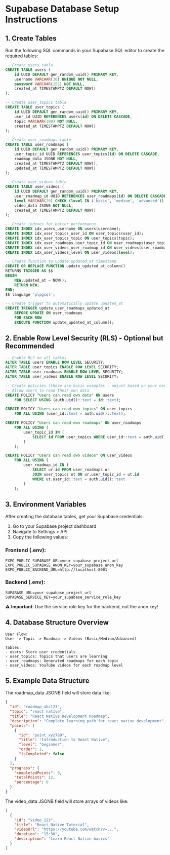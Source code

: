 # Supabase Database Setup Instructions

## 1. Create Tables

Run the following SQL commands in your Supabase SQL editor to create the required tables:

```sql
-- Create users table
CREATE TABLE users (
    id UUID DEFAULT gen_random_uuid() PRIMARY KEY,
    username VARCHAR(30) UNIQUE NOT NULL,
    password VARCHAR(255) NOT NULL,
    created_at TIMESTAMPTZ DEFAULT NOW()
);

-- Create user_topics table
CREATE TABLE user_topics (
    id UUID DEFAULT gen_random_uuid() PRIMARY KEY,
    user_id UUID REFERENCES users(id) ON DELETE CASCADE,
    topic VARCHAR(100) NOT NULL,
    created_at TIMESTAMPTZ DEFAULT NOW()
);

-- Create user_roadmaps table
CREATE TABLE user_roadmaps (
    id UUID DEFAULT gen_random_uuid() PRIMARY KEY,
    user_topic_id UUID REFERENCES user_topics(id) ON DELETE CASCADE,
    roadmap_data JSONB NOT NULL,
    created_at TIMESTAMPTZ DEFAULT NOW(),
    updated_at TIMESTAMPTZ DEFAULT NOW()
);

-- Create user_videos table
CREATE TABLE user_videos (
    id UUID DEFAULT gen_random_uuid() PRIMARY KEY,
    user_roadmap_id UUID REFERENCES user_roadmaps(id) ON DELETE CASCADE,
    level VARCHAR(20) CHECK (level IN ('basic', 'medium', 'advanced')) NOT NULL,
    video_data JSONB NOT NULL,
    created_at TIMESTAMPTZ DEFAULT NOW()
);

-- Create indexes for better performance
CREATE INDEX idx_users_username ON users(username);
CREATE INDEX idx_user_topics_user_id ON user_topics(user_id);
CREATE INDEX idx_user_topics_topic ON user_topics(topic);
CREATE INDEX idx_user_roadmaps_user_topic_id ON user_roadmaps(user_topic_id);
CREATE INDEX idx_user_videos_user_roadmap_id ON user_videos(user_roadmap_id);
CREATE INDEX idx_user_videos_level ON user_videos(level);

-- Create function to update updated_at timestamp
CREATE OR REPLACE FUNCTION update_updated_at_column()
RETURNS TRIGGER AS $$
BEGIN
    NEW.updated_at = NOW();
    RETURN NEW;
END;
$$ language 'plpgsql';

-- Create trigger to automatically update updated_at
CREATE TRIGGER update_user_roadmaps_updated_at
    BEFORE UPDATE ON user_roadmaps
    FOR EACH ROW
    EXECUTE FUNCTION update_updated_at_column();
```

## 2. Enable Row Level Security (RLS) - Optional but Recommended

```sql
-- Enable RLS on all tables
ALTER TABLE users ENABLE ROW LEVEL SECURITY;
ALTER TABLE user_topics ENABLE ROW LEVEL SECURITY;
ALTER TABLE user_roadmaps ENABLE ROW LEVEL SECURITY;
ALTER TABLE user_videos ENABLE ROW LEVEL SECURITY;

-- Create policies (these are basic examples - adjust based on your needs)
-- Allow users to read their own data
CREATE POLICY "Users can read own data" ON users
    FOR SELECT USING (auth.uid()::text = id::text);

CREATE POLICY "Users can read own topics" ON user_topics
    FOR ALL USING (user_id::text = auth.uid()::text);

CREATE POLICY "Users can read own roadmaps" ON user_roadmaps
    FOR ALL USING (
        user_topic_id IN (
            SELECT id FROM user_topics WHERE user_id::text = auth.uid()::text
        )
    );

CREATE POLICY "Users can read own videos" ON user_videos
    FOR ALL USING (
        user_roadmap_id IN (
            SELECT ur.id FROM user_roadmaps ur
            JOIN user_topics ut ON ur.user_topic_id = ut.id
            WHERE ut.user_id::text = auth.uid()::text
        )
    );
```

## 3. Environment Variables

After creating the database tables, get your Supabase credentials:

1. Go to your Supabase project dashboard
2. Navigate to Settings > API
3. Copy the following values:

### Frontend (.env):
```
EXPO_PUBLIC_SUPABASE_URL=your_supabase_project_url
EXPO_PUBLIC_SUPABASE_ANON_KEY=your_supabase_anon_key
EXPO_PUBLIC_BACKEND_URL=http://localhost:8001
```

### Backend (.env):
```
SUPABASE_URL=your_supabase_project_url
SUPABASE_SERVICE_KEY=your_supabase_service_role_key
```

⚠️ **Important**: Use the service role key for the backend, not the anon key!

## 4. Database Structure Overview

```
User Flow:
User -> Topic -> Roadmap -> Videos (Basic/Medium/Advanced)

Tables:
- users: Store user credentials
- user_topics: Topics that users are learning
- user_roadmaps: Generated roadmaps for each topic
- user_videos: YouTube videos for each roadmap level
```

## 5. Example Data Structure

The roadmap_data JSONB field will store data like:
```json
{
  "id": "roadmap_abc123",
  "topic": "react native",
  "title": "React Native Development Roadmap",
  "description": "Complete learning path for react native development",
  "points": [
    {
      "id": "point_xyz789",
      "title": "Introduction to React Native",
      "level": "beginner",
      "order": 1,
      "isCompleted": false
    }
  ],
  "progress": {
    "completedPoints": 0,
    "totalPoints": 12,
    "percentage": 0
  }
}
```

The video_data JSONB field will store arrays of videos like:
```json
[
  {
    "id": "video_123",
    "title": "React Native Tutorial",
    "videoUrl": "https://youtube.com/watch?v=...",
    "duration": "15:30",
    "description": "Learn React Native basics"
  }
]
```
